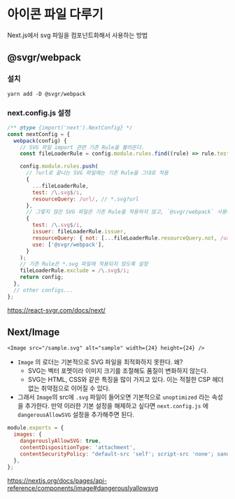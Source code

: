 # 아이콘 파일 다루기

Next.js에서 svg 파일을 컴포넌트화해서 사용하는 방법

## @svgr/webpack

### 설치

```
yarn add -D @svgr/webpack
```

### next.config.js 설정

```js
/** @type {import('next').NextConfig} */
const nextConfig = {
  webpack(config) {
    // SVG 파일 import 관련 기존 Rule을 불러온다.
    const fileLoaderRule = config.module.rules.find((rule) => rule.test?.test?.('.svg'));

    config.module.rules.push(
      // ?url로 끝나는 SVG 파일에는 기존 Rule을 그대로 적용
      {
        ...fileLoaderRule,
        test: /\.svg$/i,
        resourceQuery: /url/, // *.svg?url
      },
      // 그렇지 않은 SVG 파일은 기존 Rule을 적용하지 않고, `@svgr/webpack` 사용해서 React 컴포넌트로 변환하기
      {
        test: /\.svg$/i,
        issuer: fileLoaderRule.issuer,
        resourceQuery: { not: [...fileLoaderRule.resourceQuery.not, /url/] }, // exclude if *.svg?url
        use: ['@svgr/webpack'],
      }
    );
    // 기존 Rule은 *.svg 파일에 적용되지 않도록 설정
    fileLoaderRule.exclude = /\.svg$/i;
    return config;
  },
  // other configs...
};
```

https://react-svgr.com/docs/next/

## Next/Image

```tsx
<Image src="/sample.svg" alt="sample" width={24} height={24} />
```

- `Image` 의 로더는 기본적으로 SVG 파일을 최적화하지 못한다. 왜?
  - SVG는 벡터 포멧이라 이미지 크기를 조절해도 품질이 변화하지 않는다.
  - SVG는 HTML, CSS와 같은 특징을 많이 가지고 있다. 이는 적절한 CSP 헤더 없는 취약점으로 이어질 수 있다.
- 그래서 `Image`의 src에 `.svg` 파일이 들어오면 기본적으로 `unoptimized` 라는 속성을 추가한다. 만약 이러한 기본 설정을 해제하고 싶다면 `next.config.js` 에 `dangerousAllowSVG` 설정을 추가해주면 된다.

```js
module.exports = {
  images: {
    dangerouslyAllowSVG: true,
    contentDispositionType: 'attachment',
    contentSecurityPolicy: "default-src 'self'; script-src 'none'; sandbox;",
  },
};
```

https://nextjs.org/docs/pages/api-reference/components/image#dangerouslyallowsvg
